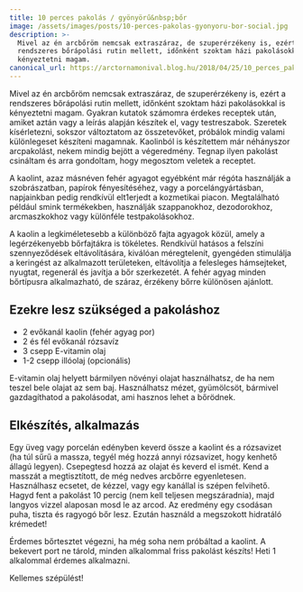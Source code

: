 ```yaml
---
title: 10 perces pakolás / gyönyörű&nbsp;bőr
image: /assets/images/posts/10-perces-pakolas-gyonyoru-bor-social.jpg
description: >-
  Mivel az én arcbőröm nemcsak extraszáraz, de szuperérzékeny is, ezért a
  rendszeres bőrápolási rutin mellett, időnként szoktam házi pakolásokkal is
  kényeztetni magam.
canonical_url: https://arctornamonival.blog.hu/2018/04/25/10_perces_pakolas_gyonyoru_bor
---
```


Mivel az én arcbőröm nemcsak extraszáraz, de szuperérzékeny is, ezért a
rendszeres bőrápolási rutin mellett, időnként szoktam házi pakolásokkal is
kényeztetni magam. Gyakran kutatok számomra érdekes receptek után, amiket aztán
vagy a leírás alapján készítek el, vagy testreszabok. Szeretek kísérletezni,
sokszor változtatom az összetevőket, próbálok mindig valami különlegeset
készíteni magamnak. Kaolinból is készítettem már néhányszor arcpakolást, nekem
mindig bejött a végeredmény. Tegnap ilyen pakolást csináltam és arra gondoltam,
hogy megosztom veletek a receptet.

A kaolint, azaz másnéven fehér agyagot egyébként már régóta használják a
szobrászatban, papírok fényesítéséhez, vagy a porcelángyártásban, napjainkban
pedig rendkívül elt1erjedt a kozmetikai piacon. Megtalálható például smink
termékekben, használják szappanokhoz, dezodorokhoz, arcmaszkokhoz vagy különféle
testpakolásokhoz.

A kaolin a legkiméletesebb a különböző fajta agyagok közül, amely a
legérzékenyebb bőrfajtákra is tökéletes. Rendkívül hatásos a felszíni
szennyeződések eltávolítására, kiválóan méregtelenít, gyengéden stimulálja a
keringést az alkalmazott területeken, eltávolítja a felesleges hámsejteket,
nyugtat, regenerál és javítja a bőr szerkezetét. A fehér agyag minden bőrtípusra
alkalmazható, de száraz, érzékeny bőrre különösen ajánlott.

## Ezekre lesz szükséged a pakoláshoz

*   2 evőkanál kaolin (fehér agyag por)
*   2 és fél evőkanál rózsavíz
*   3 csepp E-vitamin olaj
*   1-2 csepp illóolaj (opcionális)

E-vitamin olaj helyett bármilyen növényi olajat használhatsz, de ha nem
teszel bele olajat az sem baj. Használhatsz mézet, gyümölcsöt, bármivel
gazdagíthatod a pakolásodat, ami hasznos lehet a bőrödnek.

## Elkészítés, alkalmazás

Egy üveg vagy porcelán edényben keverd össze a kaolint és a rózsavizet (ha túl
sűrű a massza, tegyél még hozzá annyi rózsavizet, hogy kenhető állagú legyen).
Csepegtesd hozzá az olajat és keverd el ismét. Kend a masszát a megtisztított,
de még nedves arcbőrre egyenletesen. Használhasz ecsetet, de kézzel, vagy egy
kanállal is szépen felvihető. Hagyd fent a pakolást 10 percig (nem kell teljesen
megszáradnia), majd langyos vizzel alaposan mosd le az arcod. Az eredmény egy
csodásan puha, tiszta és ragyogó bőr lesz. Ezután használd a megszokott
hidratáló krémedet!

Érdemes bőrtesztet végezni, ha még soha nem próbáltad a kaolint. A bekevert port
ne tárold, minden alkalommal friss pakolást készíts! Heti 1 alkalommal érdemes
alkalmazni.

Kellemes szépülést!
